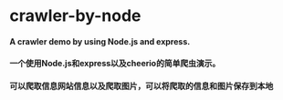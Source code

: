 # crawler-by-node
#### A crawler demo by using Node.js and express.
#### 一个使用Node.js和express以及cheerio的简单爬虫演示。
#### 可以爬取信息网站信息以及爬取图片，可以将爬取的信息和图片保存到本地
